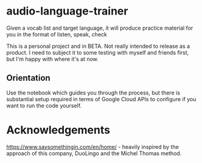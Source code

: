 # audio-language-trainer
Given a vocab list and target language, it will produce practice material for you in the format of listen, speak, check

This is a personal project and in BETA. Not really intended to release as a product. I need to subject it to some testing with myself and friends first, but I'm happy with where it's at now.

## Orientation
Use the notebook which guides you through the process, but there is substantial setup required in terms of Google Cloud APIs to configure if you want to run the code yourself.

# Acknowledgements
https://www.saysomethingin.com/en/home/ - heavily inspired by the approach of this company, DuoLingo and the Michel Thomas method.
